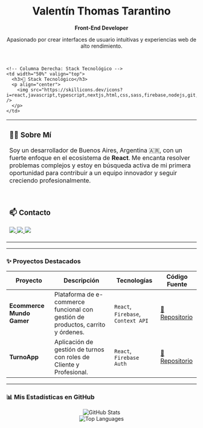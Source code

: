 <!-- Encabezado con tu nombre y título -->
<div align="center">
  <h1>Valentín Thomas Tarantino</h1>
  <strong>Front-End Developer</strong>
  <p>Apasionado por crear interfaces de usuario intuitivas y experiencias web de alto rendimiento.</p>
</div>

<br>

<!-- Contenido principal en una tabla de dos columnas -->
<table align="center" width="100%">
  <tr>
    <!-- Columna Izquierda: Sobre Mí y Contacto -->
    <td width="50%" valign="top">
      <h3>👨‍💻 Sobre Mí</h3>
      <p>
        Soy un desarrollador de Buenos Aires, Argentina 🇦🇷, con un fuerte enfoque en el ecosistema de <strong>React</strong>. Me encanta resolver problemas complejos y estoy en búsqueda activa de mi primera oportunidad para contribuir a un equipo innovador y seguir creciendo profesionalmente.
      </p>
      <br>
      <h3>📫 Contacto</h3>
      <p>
        <a href="https://www.linkedin.com/in/valentín-tarantino/" target="_blank">
          <img src="https://img.shields.io/badge/LinkedIn-0A66C2?style=flat-square&logo=linkedin&logoColor=white" />
        </a>
        <a href="https://valentarantino.vercel.app/" target="_blank">
          <img src="https://img.shields.io/badge/Portfolio-252525?style=flat-square&logo=world&logoColor=white" />
        </a>
        <a href="mailto:zaheil444@gmail.com">
          <img src="https://img.shields.io/badge/Email-D14836?style=flat-square&logo=gmail&logoColor=white" />
        </a>
      </p>
    </td>
    
    <!-- Columna Derecha: Stack Tecnológico -->
    <td width="50%" valign="top">
      <h3>🚀 Stack Tecnológico</h3>
      <p align="center">
        <img src="https://skillicons.dev/icons?i=react,javascript,typescript,nextjs,html,css,sass,firebase,nodejs,git,github,vscode,vercel" />
      </p>
    </td>
  </tr>
</table>

---

### ✨ Proyectos Destacados

<div align="center">

| Proyecto                   | Descripción                                                                       | Tecnologías                               | Código Fuente                                                              |
| -------------------------- | --------------------------------------------------------------------------------- | ----------------------------------------- | -------------------------------------------------------------------------- |
| **Ecommerce Mundo Gamer**  | Plataforma de e-commerce funcional con gestión de productos, carrito y órdenes.     | `React`, `Firebase`, `Context API`        | [🔗 Repositorio](https://github.com/ValentinTarantino/React)               |
| **TurnoApp**               | Aplicación de gestión de turnos con roles de Cliente y Profesional.               | `React`, `Firebase Auth`                  | [🔗 Repositorio](https://github.com/ValentinTarantino/TurnoApp)            |

</div>

---

### 📊 Mis Estadísticas en GitHub

<p align="center">
  <img src="https://github-readme-stats.vercel.app/api?username=ValentinTarantino&show_icons=true&theme=vue-dark&hide_border=true&include_all_commits=true" alt="GitHub Stats"/>
  <br>
  <img src="https://github-readme-stats.vercel.app/api/top-langs/?username=ValentinTarantino&layout=compact&theme=vue-dark&hide_border=true" alt="Top Languages"/>
</p>
